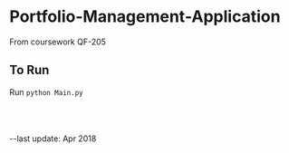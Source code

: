 # Portfolio-Management-Application
From coursework QF-205
## To Run
Run `python Main.py`

<br>
<br>
<br>
--last update: Apr 2018
